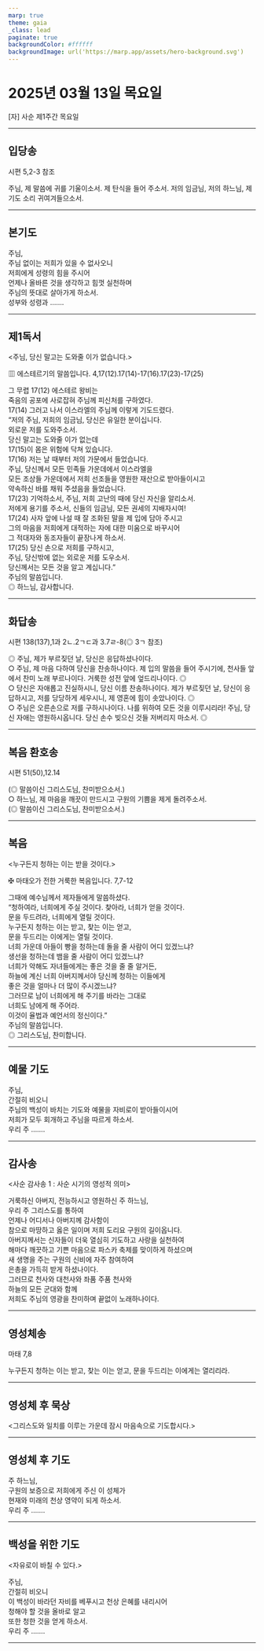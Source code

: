 ```yaml
---
marp: true
theme: gaia
_class: lead
paginate: true
backgroundColor: #ffffff
backgroundImage: url('https://marp.app/assets/hero-background.svg')
---
```


# 2025년 03월 13일 목요일

[자] 사순 제1주간 목요일  




---

## 입당송

시편 5,2-3 참조

주님, 제 말씀에 귀를 기울이소서. 제 탄식을 들어 주소서. 저의 임금님, 저의 하느님, 제 기도 소리 귀여겨들으소서.  
  


---

## 본기도

주님,  
주님 없이는 저희가 있을 수 없사오니  
저희에게 성령의 힘을 주시어  
언제나 올바른 것을 생각하고 힘껏 실천하며  
주님의 뜻대로 살아가게 하소서.  
성부와 성령과 …….  
  


---

## 제1독서

<주님, 당신 말고는 도와줄 이가 없습니다.>

▥ 에스테르기의 말씀입니다. 4,17(12).17(14)-17(16).17(23)-17(25)

그 무렵 17(12) 에스테르 왕비는  
죽음의 공포에 사로잡혀 주님께 피신처를 구하였다.  
17(14) 그러고 나서 이스라엘의 주님께 이렇게 기도드렸다.  
“저의 주님, 저희의 임금님, 당신은 유일한 분이십니다.  
외로운 저를 도와주소서.  
당신 말고는 도와줄 이가 없는데  
17(15)이 몸은 위험에 닥쳐 있습니다.  
17(16) 저는 날 때부터 저의 가문에서 들었습니다.  
주님, 당신께서 모든 민족들 가운데에서 이스라엘을  
모든 조상들 가운데에서 저희 선조들을 영원한 재산으로 받아들이시고  
약속하신 바를 채워 주셨음을 들었습니다.  
17(23) 기억하소서, 주님, 저희 고난의 때에 당신 자신을 알리소서.  
저에게 용기를 주소서, 신들의 임금님, 모든 권세의 지배자시여!  
17(24) 사자 앞에 나설 때 잘 조화된 말을 제 입에 담아 주시고  
그의 마음을 저희에게 대적하는 자에 대한 미움으로 바꾸시어  
그 적대자와 동조자들이 끝장나게 하소서.  
17(25) 당신 손으로 저희를 구하시고,  
주님, 당신밖에 없는 외로운 저를 도우소서.  
당신께서는 모든 것을 알고 계십니다.”  
주님의 말씀입니다.  
◎ 하느님, 감사합니다.  
  


---

## 화답송

시편 138(137),1과 2ㄴ.2ㄱㄷ과 3.7ㄹ-8(◎ 3ㄱ 참조)

◎ 주님, 제가 부르짖던 날, 당신은 응답하셨나이다.  
○ 주님, 제 마음 다하여 당신을 찬송하나이다. 제 입의 말씀을 들어 주시기에, 천사들 앞에서 찬미 노래 부르나이다. 거룩한 성전 앞에 엎드리나이다. ◎  
○ 당신은 자애롭고 진실하시니, 당신 이름 찬송하나이다. 제가 부르짖던 날, 당신이 응답하시고, 저를 당당하게 세우시니, 제 영혼에 힘이 솟았나이다. ◎  
○ 주님은 오른손으로 저를 구하시나이다. 나를 위하여 모든 것을 이루시리라! 주님, 당신 자애는 영원하시옵니다. 당신 손수 빚으신 것들 저버리지 마소서. ◎  
  


---

## 복음 환호송

시편 51(50),12.14

(◎ 말씀이신 그리스도님, 찬미받으소서.)  
○ 하느님, 제 마음을 깨끗이 만드시고 구원의 기쁨을 제게 돌려주소서.  
(◎ 말씀이신 그리스도님, 찬미받으소서.)  
  


---

## 복음

<누구든지 청하는 이는 받을 것이다.>

✠ 마태오가 전한 거룩한 복음입니다. 7,7-12

그때에 예수님께서 제자들에게 말씀하셨다.  
“청하여라, 너희에게 주실 것이다. 찾아라, 너희가 얻을 것이다.  
문을 두드려라, 너희에게 열릴 것이다.  
누구든지 청하는 이는 받고, 찾는 이는 얻고,  
문을 두드리는 이에게는 열릴 것이다.  
너희 가운데 아들이 빵을 청하는데 돌을 줄 사람이 어디 있겠느냐?  
생선을 청하는데 뱀을 줄 사람이 어디 있겠느냐?  
너희가 악해도 자녀들에게는 좋은 것을 줄 줄 알거든,  
하늘에 계신 너희 아버지께서야 당신께 청하는 이들에게  
좋은 것을 얼마나 더 많이 주시겠느냐?  
그러므로 남이 너희에게 해 주기를 바라는 그대로  
너희도 남에게 해 주어라.  
이것이 율법과 예언서의 정신이다.”  
주님의 말씀입니다.  
◎ 그리스도님, 찬미합니다.  
  


---

## 예물 기도

주님,  
간절히 비오니  
주님의 백성이 바치는 기도와 예물을 자비로이 받아들이시어  
저희가 모두 회개하고 주님을 따르게 하소서.  
우리 주 …….  
  


---

## 감사송

<사순 감사송 1 : 사순 시기의 영성적 의미>

거룩하신 아버지, 전능하시고 영원하신 주 하느님,  
우리 주 그리스도를 통하여  
언제나 어디서나 아버지께 감사함이  
참으로 마땅하고 옳은 일이며 저희 도리요 구원의 길이옵니다.  
아버지께서는 신자들이 더욱 열심히 기도하고 사랑을 실천하여  
해마다 깨끗하고 기쁜 마음으로 파스카 축제를 맞이하게 하셨으며  
새 생명을 주는 구원의 신비에 자주 참여하여  
은총을 가득히 받게 하셨나이다.  
그러므로 천사와 대천사와 좌품 주품 천사와  
하늘의 모든 군대와 함께  
저희도 주님의 영광을 찬미하며 끝없이 노래하나이다.  
  


---

## 영성체송

마태 7,8

누구든지 청하는 이는 받고, 찾는 이는 얻고, 문을 두드리는 이에게는 열리리라.  
  


---

## 영성체 후 묵상

<그리스도와 일치를 이루는 가운데 잠시 마음속으로 기도합시다.>  


---

## 영성체 후 기도

주 하느님,  
구원의 보증으로 저희에게 주신 이 성체가  
현재와 미래의 천상 영약이 되게 하소서.  
우리 주 …….  
  


---

## 백성을 위한 기도

<자유로이 바칠 수 있다.>

주님,  
간절히 비오니  
이 백성이 바라던 자비를 베푸시고 천상 은혜를 내리시어  
청해야 할 것을 올바로 알고  
또한 청한 것을 얻게 하소서.  
우리 주 …….  
  


---
